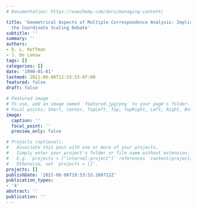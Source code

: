 ```yaml
---
# Documentation: https://wowchemy.com/docs/managing-content/

title: 'Geometrical Aspects of Multiple Correspondence Analysis: Implications for
  the Coordinate Scaling Debate'
subtitle: ''
summary: ''
authors:
- D. L. Hoffman
- J. De Leeuw
tags: []
categories: []
date: '1990-01-01'
lastmod: 2021-06-06T12:53:53-07:00
featured: false
draft: false

# Featured image
# To use, add an image named `featured.jpg/png` to your page's folder.
# Focal points: Smart, Center, TopLeft, Top, TopRight, Left, Right, BottomLeft, Bottom, BottomRight.
image:
  caption: ''
  focal_point: ''
  preview_only: false

# Projects (optional).
#   Associate this post with one or more of your projects.
#   Simply enter your project's folder or file name without extension.
#   E.g. `projects = ["internal-project"]` references `content/project/deep-learning/index.md`.
#   Otherwise, set `projects = []`.
projects: []
publishDate: '2021-06-06T19:53:53.268712Z'
publication_types:
- '4'
abstract: ''
publication: ''
---
```

